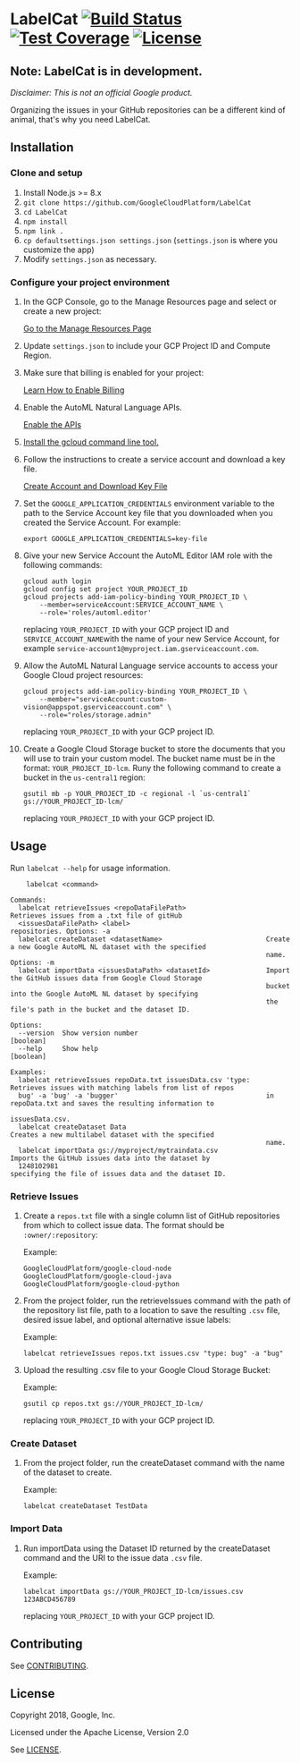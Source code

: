 # LabelCat [![Build Status](https://img.shields.io/circleci/project/github/GoogleCloudPlatform/LabelCat/master.svg?style=flat-square&logo=circleci)](https://circleci.com/gh/GoogleCloudPlatform/LabelCat/tree/master) [![Test Coverage](https://img.shields.io/coveralls/github/GoogleCloudPlatform/LabelCat/master.svg?branch=master&service=github&style=flat-square)](https://coveralls.io/github/GoogleCloudPlatform/LabelCat?branch=master) [![License](https://img.shields.io/github/license/GoogleCloudPlatform/LabelCat.svg?style=flat-square)](https://github.com/GoogleCloudPlatform/LabelCat)

## Note: LabelCat is in development.

_Disclaimer: This is not an official Google product._

Organizing the issues in your GitHub repositories can be a different kind of
animal, that's why you need LabelCat.

## Installation

### Clone and setup

1.  Install Node.js >= 8.x
1.  `git clone https://github.com/GoogleCloudPlatform/LabelCat`
1.  `cd LabelCat`
1.  `npm install`
1.  `npm link .`
1.  `cp defaultsettings.json settings.json` (`settings.json` is where you
    customize the app)
1.  Modify `settings.json` as necessary.

### Configure your project environment

1.  In the GCP Console, go to the Manage Resources page and select or create a
    new project:

    [Go to the Manage Resources Page](https://console.cloud.google.com/cloud-resource-manager?_ga=2.144772156.-906058837.1536100239)

1.  Update `settings.json` to include your GCP Project ID and Compute Region.

1.  Make sure that billing is enabled for your project:

    [Learn How to Enable Billing](https://cloud.google.com/billing/docs/how-to/modify-project)

1.  Enable the AutoML Natural Language APIs.

    [Enable the APIs](https://console.cloud.google.com/flows/enableapi?apiid=storage-component.googleapis.com,automl.googleapis.com,storage-api.googleapis.com&redirect=https://console.cloud.google.com&_ga=2.249562766.-906058837.1536100239)

1.  [Install the gcloud command line tool.](https://cloud.google.com/sdk/downloads#interactive)

1.  Follow the instructions to create a service account and download a key file.

    [Create Account and Download Key File](https://cloud.google.com/iam/docs/creating-managing-service-accounts#creating_a_service_account)

1.  Set the `GOOGLE_APPLICATION_CREDENTIALS` environment variable to the path to
    the Service Account key file that you downloaded when you created the
    Service Account. For example:

        export GOOGLE_APPLICATION_CREDENTIALS=key-file

1.  Give your new Service Account the AutoML Editor IAM role with the following
    commands:

        gcloud auth login
        gcloud config set project YOUR_PROJECT_ID
        gcloud projects add-iam-policy-binding YOUR_PROJECT_ID \
            --member=serviceAccount:SERVICE_ACCOUNT_NAME \
            --role='roles/automl.editor'

    replacing `YOUR_PROJECT_ID` with your GCP project ID and
    `SERVICE_ACCOUNT_NAME`with the name of your new Service Account, for example `service-account1@myproject.iam.gserviceaccount.com`.

1.  Allow the AutoML Natural Language service accounts to access your Google
    Cloud project resources:

        gcloud projects add-iam-policy-binding YOUR_PROJECT_ID \
            --member="serviceAccount:custom-vision@appspot.gserviceaccount.com" \
            --role="roles/storage.admin"

    replacing `YOUR_PROJECT_ID` with your GCP project ID.

1.  Create a Google Cloud Storage bucket to store the documents that you will
    use to train your custom model. The bucket name must be in the format:
    `YOUR_PROJECT_ID-lcm`. Runy the following command to create a bucket in the
    `us-central1` region:

        gsutil mb -p YOUR_PROJECT_ID -c regional -l `us-central1` gs://YOUR_PROJECT_ID-lcm/

    replacing `YOUR_PROJECT_ID` with your GCP project ID.

## Usage

Run `labelcat --help` for usage information.
```
    labelcat <command>

Commands:
  labelcat retrieveIssues <repoDataFilePath>                    Retrieves issues from a .txt file of gitHub
  <issuesDataFilePath> <label>                                  repositories. Options: -a
  labelcat createDataset <datasetName>                          Create a new Google AutoML NL dataset with the specified
                                                                name. Options: -m
  labelcat importData <issuesDataPath> <datasetId>              Import the GitHub issues data from Google Cloud Storage
                                                                bucket into the Google AutoML NL dataset by specifying
                                                                the file's path in the bucket and the dataset ID.

Options:
  --version  Show version number                                                                               [boolean]
  --help     Show help                                                                                         [boolean]

Examples:
  labelcat retrieveIssues repoData.txt issuesData.csv 'type:    Retrieves issues with matching labels from list of repos
  bug' -a 'bug' -a 'bugger'                                     in repoData.txt and saves the resulting information to
                                                                issuesData.csv.
  labelcat createDataset Data                                   Creates a new multilabel dataset with the specified
                                                                name.
  labelcat importData gs://myproject/mytraindata.csv            Imports the GitHub issues data into the dataset by
  1248102981                                                    specifying the file of issues data and the dataset ID.
```
### Retrieve Issues

1.  Create a `repos.txt` file with a single column list of GitHub repositories from
    which to collect issue data. The format should be `:owner/:repository`:

    Example:

        GoogleCloudPlatform/google-cloud-node
        GoogleCloudPlatform/google-cloud-java
        GoogleCloudPlatform/google-cloud-python

1.  From the project folder, run the retrieveIssues command with the path of the
    repository list file, path to a location to save the resulting `.csv` file, desired issue label, and optional alternative issue labels:

    Example:

        labelcat retrieveIssues repos.txt issues.csv "type: bug" -a "bug"

1.  Upload the resulting .csv file to your Google Cloud Storage Bucket:

    Example:

        gsutil cp repos.txt gs://YOUR_PROJECT_ID-lcm/

    replacing `YOUR_PROJECT_ID` with your GCP project ID.

### Create Dataset

1.  From the project folder, run the createDataset command with the name of the
    dataset to create.

    Example:

        labelcat createDataset TestData

### Import Data

1.  Run importData using the Dataset ID returned by the createDataset command
    and the URI to the issue data `.csv` file.

    Example:

        labelcat importData gs://YOUR_PROJECT_ID-lcm/issues.csv 123ABCD456789

    replacing `YOUR_PROJECT_ID` with your GCP project ID.

## Contributing

See [CONTRIBUTING][3].

## License

Copyright 2018, Google, Inc.

Licensed under the Apache License, Version 2.0

See [LICENSE][4].

[1]: https://github.com/jmdobry
[2]: https://cloud.google.com/sdk/
[3]: https://github.com/GoogleCloudPlatform/LabelCat/blob/master/CONTRIBUTING.md
[4]: https://github.com/GoogleCloudPlatform/LabelCat/blob/master/LICENSE
